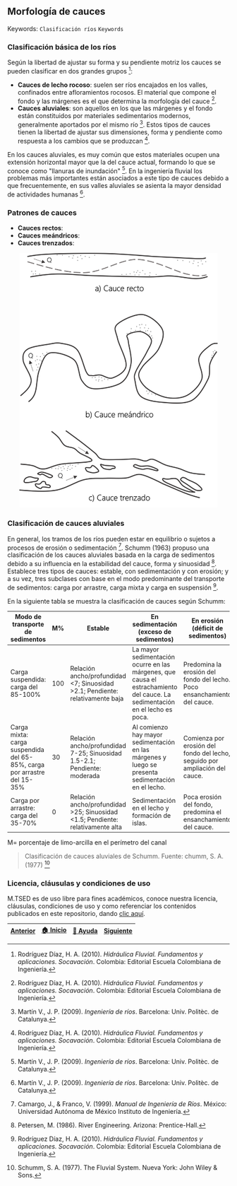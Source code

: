 ## Morfología de cauces
Keywords: `Clasificación ríos` `Keywords` 

### Clasificación básica de los ríos

Según la libertad de ajustar su forma y su pendiente motriz los cauces se pueden clasificar en dos grandes grupos [^1]:
* **Cauces de lecho rocoso**: suelen ser ríos encajados en los valles, confinados entre afloramientos rocosos. El material que compone el fondo y las márgenes es el que determina la morfología del cauce [^1].
* **Cauces aluviales**: son aquellos en los que las márgenes y el fondo están constituidos por materiales sedimentarios modernos, generalmente aportados por el mismo río [^2]. Estos tipos de cauces tienen la libertad de ajustar sus dimensiones, forma y pendiente como respuesta a los cambios que se produzcan [^1].

En los cauces aluviales, es muy común que estos materiales ocupen una extensión horizontal mayor que la del cauce actual, formando lo que se conoce como "llanuras de inundación" [^2]. En la ingeniería fluvial los problemas más importantes están asociados a este tipo de cauces debido a que frecuentemente, en sus valles aluviales se asienta la mayor densidad de actividades humanas [^2].

### Patrones de cauces

 

* **Cauces rectos**:
* **Cauces meándricos**:
* **Cauces trenzados**:

<div align="center">
  <img src="./Img/1_1.png" width="450px">
</div>

### Clasificación de cauces aluviales

En general, los tramos de los ríos pueden estar en equilibrio o sujetos a procesos de erosión o sedimentación [^3]. Schumm (1963) propuso una clasificación de los cauces aluviales basada en la carga de sedimentos debido a su influencia en la estabilidad del cauce, forma y sinuosidad [^4]. Establece tres tipos de cauces: estable, con sedimentación y con erosión; y a su vez, tres subclases con base en el modo predominante del transporte de sedimentos: carga por arrastre, carga mixta y carga en suspensión [^1].

En la siguiente tabla se muestra la clasificación de cauces según Schumm:

<div align="center">

| Modo de transporte de sedimentos | M% | Estable | En sedimentación (exceso de sedimentos) | En erosión (déficit de sedimentos) |
| --- | --- | --- | --- | --- |
| Carga suspendida: carga del 85-100% | 100 | Relación ancho/profundidad <7; Sinuosidad >2.1; Pendiente: relativamente baja | La mayor sedimentación ocurre en las márgenes, que causa el estrachamiento del cauce. La sedimentación en el lecho es poca. | Predomina la erosión del fondo del lecho. Poco ensanchamiento del cauce. |
| Carga mixta: carga suspendida del 65-85%, carga por arrastre del 15-35% | 30 | Relación ancho/profundidad 7-25; Sinuosidad 1.5-2.1; Pendiente: moderada | Al comienzo hay mayor sedimentación en las márgenes y luego se presenta sedimentación en el lecho. | Comienza por erosión del fondo del lecho, seguido por ampliación del cauce. |
| Carga por arrastre: carga del 35-70% | 0 | Relación ancho/profundidad >25; Sinuosidad <1.5; Pendiente: relativamente alta | Sedimentación en el lecho y formación de islas. | Poca erosión del fondo, predomina el ensanchamiento del cauce. |
</div>

M= porcentaje de limo-arcilla en el perímetro del canal

> Clasificación de cauces aluviales de Schumm. Fuente: chumm, S. A. (1977) [^5]

### Licencia, cláusulas y condiciones de uso

M.TSED es de uso libre para fines académicos, conoce nuestra licencia, cláusulas, condiciones de uso y como referenciar los contenidos publicados en este repositorio, dando [clic aquí](https://github.com/mflatouche/M.TSED/wiki/License).


| [Anterior]() | [:house: Inicio](https://github.com/mflatouche/M.TSED/wiki) | [:beginner: Ayuda]()  | [Siguiente]() |
|---------------------------------------------------------------------------------|------------------------------------------------------------|------------------------------------------------------------------------|-----------------------------------------------------------------------------------|


[^1]: Rodríguez Díaz, H. A. (2010). _Hidráulica Fluvial. Fundamentos y aplicaciones. Socavación_. Colombia: Editorial Escuela Colombiana de Ingeniería.
[^2]: Martín V., J. P. (2009). _Ingeniería de ríos_. Barcelona: Univ. Politèc. de Catalunya.
[^3]: Camargo, J., & Franco, V. (1999). _Manual de Ingeniería de Ríos_. México: Universidad Autónoma de México Instituto de Ingeniería.
[^4]: Petersen, M. (1986). River Engineering. Arizona: Prentice-Hall.
[^5]: Schumm, S. A. (1977). The Fluvial System. Nueva York: John Wiley & Sons.

